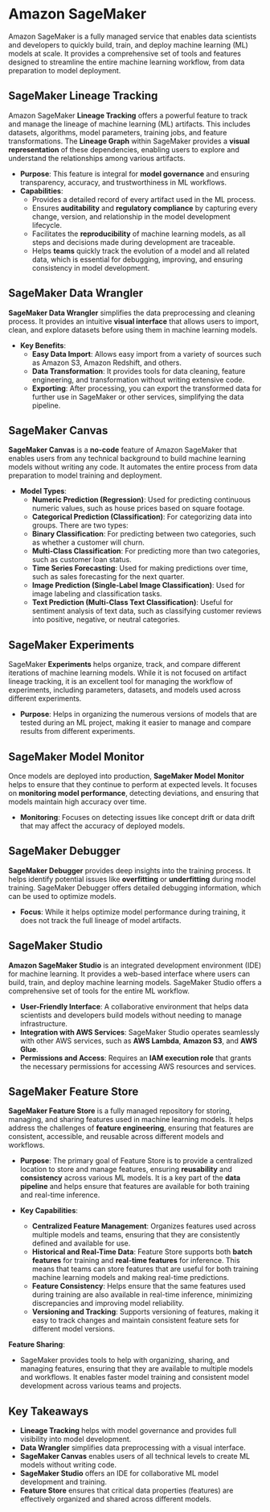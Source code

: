 # Amazon SageMaker

Amazon SageMaker is a fully managed service that enables data scientists and developers to quickly build, train, and deploy machine learning (ML) models at scale. It provides a comprehensive set of tools and features designed to streamline the entire machine learning workflow, from data preparation to model deployment.

## SageMaker Lineage Tracking

Amazon SageMaker **Lineage Tracking** offers a powerful feature to track and manage the lineage of machine learning (ML) artifacts. This includes datasets, algorithms, model parameters, training jobs, and feature transformations. The **Lineage Graph** within SageMaker provides a **visual representation** of these dependencies, enabling users to explore and understand the relationships among various artifacts.

- **Purpose**: This feature is integral for **model governance** and ensuring transparency, accuracy, and trustworthiness in ML workflows.
- **Capabilities**:
    - Provides a detailed record of every artifact used in the ML process.
    - Ensures **auditability** and **regulatory compliance** by capturing every change, version, and relationship in the model development lifecycle.
    - Facilitates the **reproducibility** of machine learning models, as all steps and decisions made during development are traceable.
    - Helps **teams** quickly track the evolution of a model and all related data, which is essential for debugging, improving, and ensuring consistency in model development.

## SageMaker Data Wrangler

**SageMaker Data Wrangler** simplifies the data preprocessing and cleaning process. It provides an intuitive **visual interface** that allows users to import, clean, and explore datasets before using them in machine learning models.

- **Key Benefits**:
    - **Easy Data Import**: Allows easy import from a variety of sources such as Amazon S3, Amazon Redshift, and others.
    - **Data Transformation**: It provides tools for data cleaning, feature engineering, and transformation without writing extensive code.
    - **Exporting**: After processing, you can export the transformed data for further use in SageMaker or other services, simplifying the data pipeline.

## SageMaker Canvas

**SageMaker Canvas** is a **no-code** feature of Amazon SageMaker that enables users from any technical background to build machine learning models without writing any code. It automates the entire process from data preparation to model training and deployment.

- **Model Types**:
    - **Numeric Prediction (Regression)**: Used for predicting continuous numeric values, such as house prices based on square footage.
    - **Categorical Prediction (Classification)**: For categorizing data into groups. There are two types:
    - **Binary Classification**: For predicting between two categories, such as whether a customer will churn.
    - **Multi-Class Classification**: For predicting more than two categories, such as customer loan status.
    - **Time Series Forecasting**: Used for making predictions over time, such as sales forecasting for the next quarter.
    - **Image Prediction (Single-Label Image Classification)**: Used for image labeling and classification tasks.
    - **Text Prediction (Multi-Class Text Classification)**: Useful for sentiment analysis of text data, such as classifying customer reviews into positive, negative, or neutral categories.

## SageMaker Experiments

SageMaker **Experiments** helps organize, track, and compare different iterations of machine learning models. While it is not focused on artifact lineage tracking, it is an excellent tool for managing the workflow of experiments, including parameters, datasets, and models used across different experiments.

- **Purpose**: Helps in organizing the numerous versions of models that are tested during an ML project, making it easier to manage and compare results from different experiments.

## SageMaker Model Monitor

Once models are deployed into production, **SageMaker Model Monitor** helps to ensure that they continue to perform at expected levels. It focuses on **monitoring model performance**, detecting deviations, and ensuring that models maintain high accuracy over time.

- **Monitoring**: Focuses on detecting issues like concept drift or data drift that may affect the accuracy of deployed models.

## SageMaker Debugger

**SageMaker Debugger** provides deep insights into the training process. It helps identify potential issues like **overfitting** or **underfitting** during model training. SageMaker Debugger offers detailed debugging information, which can be used to optimize models.

- **Focus**: While it helps optimize model performance during training, it does not track the full lineage of model artifacts.

## SageMaker Studio

**Amazon SageMaker Studio** is an integrated development environment (IDE) for machine learning. It provides a web-based interface where users can build, train, and deploy machine learning models. SageMaker Studio offers a comprehensive set of tools for the entire ML workflow.

- **User-Friendly Interface**: A collaborative environment that helps data scientists and developers build models without needing to manage infrastructure.
- **Integration with AWS Services**: SageMaker Studio operates seamlessly with other AWS services, such as **AWS Lambda**, **Amazon S3**, and **AWS Glue**.
- **Permissions and Access**: Requires an **IAM execution role** that grants the necessary permissions for accessing AWS resources and services.

## SageMaker Feature Store

**SageMaker Feature Store** is a fully managed repository for storing, managing, and sharing features used in machine learning models. It helps address the challenges of **feature engineering**, ensuring that features are consistent, accessible, and reusable across different models and workflows.

- **Purpose**: The primary goal of Feature Store is to provide a centralized location to store and manage features, ensuring **reusability** and **consistency** across various ML models. It is a key part of the **data pipeline** and helps ensure that features are available for both training and real-time inference.

- **Key Capabilities**:
    - **Centralized Feature Management**: Organizes features used across multiple models and teams, ensuring that they are consistently defined and available for use.
    - **Historical and Real-Time Data**: Feature Store supports both **batch features** for training and **real-time features** for inference. This means that teams can store features that are useful for both training machine learning models and making real-time predictions.
    - **Feature Consistency**: Helps ensure that the same features used during training are also available in real-time inference, minimizing discrepancies and improving model reliability.
    - **Versioning and Tracking**: Supports versioning of features, making it easy to track changes and maintain consistent feature sets for different model versions.

**Feature Sharing**:

- SageMaker provides tools to help with organizing, sharing, and managing features, ensuring that they are available to multiple models and workflows. It enables faster model training and consistent model development across various teams and projects.

## Key Takeaways

- **Lineage Tracking** helps with model governance and provides full visibility into model development.
- **Data Wrangler** simplifies data preprocessing with a visual interface.
- **SageMaker Canvas** enables users of all technical levels to create ML models without writing code.
- **SageMaker Studio** offers an IDE for collaborative ML model development and training.
- **Feature Store** ensures that critical data properties (features) are effectively organized and shared across different models.
